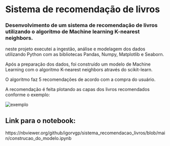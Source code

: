 # Sistema de recomendação de livros
<h3>Desenvolvimento de um sistema de recomendação de livros utilizando o algoritmo de Machine learning K-nearest neighbors.</h3>

<p>neste projeto executei a ingestão, análise e modelagem dos dados utilizando Python com as bibliotecas Pandas, Numpy, Matplotlib e Seaborn.
  
Após a preparação dos dados, foi construído um modelo de Machine Learning com o algoritmo K-nearest neighbors através do scikit-learn.<br />
  
O algoritmo faz 5 recomendações de acordo com a compra do usuário.<br />
  
A recomendação é feita plotando as capas dos livros recomendados conforme o exemplo:</p>

![exemplo](https://user-images.githubusercontent.com/89301804/198125732-4ee1debf-4882-445d-a4ff-66a79b44b55a.png)

<h2>Link para o notebook:</h2>
<p>https://nbviewer.org/github/igorvgp/sistema_recomendacao_livros/blob/main/construcao_do_modelo.ipynb</p>
